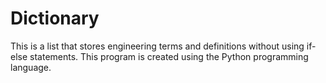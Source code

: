 # Dictionary
This is a list that stores engineering terms and definitions without using if-else statements. This program is created using the Python programming language.
